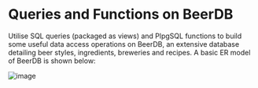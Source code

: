# Queries and Functions on BeerDB	
Utilise SQL queries (packaged as views) and PlpgSQL functions to build some useful data access operations on BeerDB, an extensive database detailing beer styles, ingredients, breweries and recipes. A basic ER model of BeerDB is shown below:

![image](https://user-images.githubusercontent.com/129048872/230734966-5176e679-0a9e-40b4-88f9-e466aec3e948.png)

